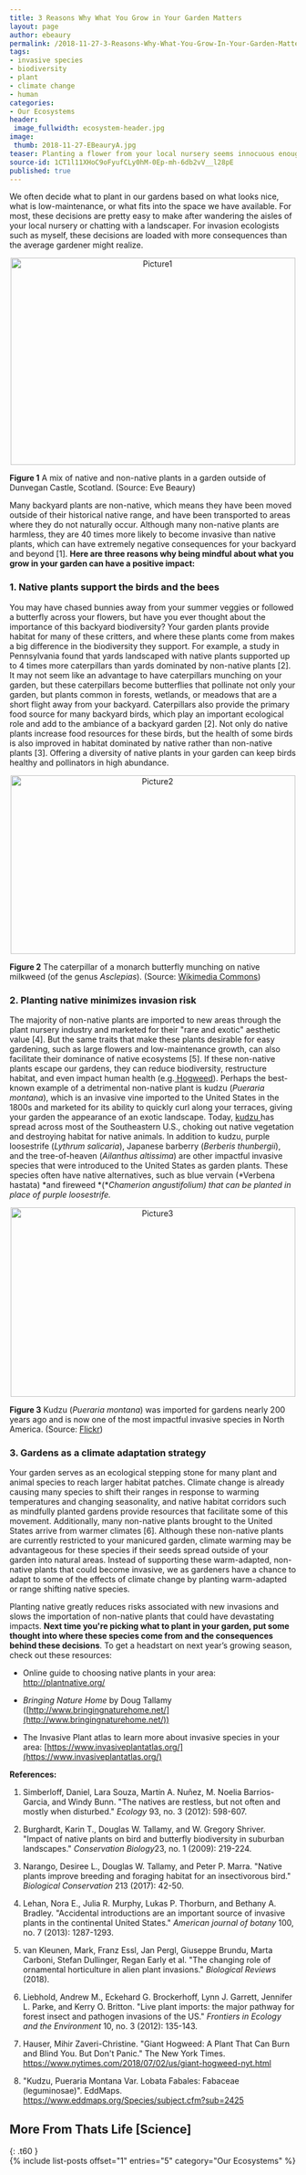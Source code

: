 ```yaml
---
title: 3 Reasons Why What You Grow in Your Garden Matters
layout: page
author: ebeaury
permalink: /2018-11-27-3-Reasons-Why-What-You-Grow-In-Your-Garden-Matters-EBeaury/
tags:
- invasive species
- biodiversity
- plant
- climate change
- human
categories:
- Our Ecosystems
header:
 image_fullwidth: ecosystem-header.jpg
image:
 thumb: 2018-11-27-EBeauryA.jpg
teaser: Planting a flower from your local nursery seems innocuous enough, but where that flower comes from is an important consideration that often gets overlooked.
source-id: 1CT1l11XHoC9oFyufCLy0hM-0Ep-mh-6db2vV__l28pE
published: true
---
```

We often decide what to plant in our gardens based on what looks nice, what is low-maintenance, or what fits into the space we have available. For most, these decisions are pretty easy to make after wandering the aisles of your local nursery or chatting with a landscaper. For invasion ecologists such as myself, these decisions are loaded with more consequences than the average gardener might realize. 

<center><a data-flickr-embed="true"  href="https://www.flickr.com/photos/139839751@N06/44673623834/in/dateposted-friend/" title="Picture1"><img src="https://farm2.staticflickr.com/1929/44673623834_d0cc71e9aa.jpg" width="500" height="363" alt="Picture1"></a><script async src="//embedr.flickr.com/assets/client-code.js" charset="utf-8"></script></center>

**Figure 1** A mix of native and non-native plants in a garden outside of Dunvegan Castle, Scotland. (Source: Eve Beaury)

Many backyard plants are non-native, which means they have been moved outside of their historical native range, and have been transported to areas where they do not naturally occur. Although many non-native plants are harmless, they are 40 times more likely to become invasive than native plants, which can have extremely negative consequences for your backyard and beyond [1]. **Here are three reasons why being mindful about what you grow in your garden can have a positive impact:**

<h3>1. Native plants support the birds and the bees</h3>

You may have chased bunnies away from your summer veggies or followed a butterfly across your flowers, but have you ever thought about the importance of this backyard biodiversity? Your garden plants provide habitat for many of these critters, and where these plants come from makes a big difference in the biodiversity they support. For example, a study in Pennsylvania found that yards landscaped with native plants supported up to 4 times more caterpillars than yards dominated by non-native plants [2]. It may not seem like an advantage to have caterpillars munching on your garden, but these caterpillars become butterflies that pollinate not only your garden, but plants common in forests, wetlands, or meadows that are a short flight away from your backyard. Caterpillars also provide the primary food source for many backyard birds, which play an important ecological role and add to the ambiance of a backyard garden [2]. Not only do native plants increase food resources for these birds, but the health of some birds is also improved in habitat dominated by native rather than non-native plants [3]. Offering a diversity of native plants in your garden can keep birds healthy and pollinators in high abundance. 

<center><a data-flickr-embed="true"  href="https://www.flickr.com/photos/139839751@N06/45397211291/in/dateposted-friend/" title="Picture2"><img src="https://farm2.staticflickr.com/1946/45397211291_b0890ae8ae.jpg" width="500" height="313" alt="Picture2"></a><script async src="//embedr.flickr.com/assets/client-code.js" charset="utf-8"></script></center>

**Figure 2** The caterpillar of a monarch butterfly munching on native milkweed (of the genus *Asclepias*). (Source: [Wikimedia Commons](https://commons.wikimedia.org/wiki/File:Monarch_caterpillar_(Danaus_plexippus)_on_Asclepias_tuberosa_(butterfly_milkweed)_(2284495213).jpg))

<h3>2. Planting native minimizes invasion risk</h3>

The majority of non-native plants are imported to new areas through the plant nursery industry and marketed for their "rare and exotic" aesthetic value [4]. But the same traits that make these plants desirable for easy gardening, such as large flowers and low-maintenance growth, can also facilitate their dominance of native ecosystems [5]. If these non-native plants escape our gardens, they can reduce biodiversity, restructure habitat, and even impact human health (e.g.[ Hogweed](https://www.nytimes.com/2018/07/02/us/giant-hogweed-nyt.html)). Perhaps the best-known example of a detrimental non-native plant is kudzu (*Pueraria montana*), which is an invasive vine imported to the United States in the 1800s and marketed for its ability to quickly curl along your terraces, giving your garden the appearance of an exotic landscape. Today, [kudzu ](https://www.eddmaps.org/Species/subject.cfm?sub=2425)has spread across most of the Southeastern U.S., choking out native vegetation and destroying habitat for native animals. In addition to kudzu, purple loosestrife (*Lythrum salicaria*), Japanese barberry (*Berberis thunbergii*), and the tree-of-heaven (*Ailanthus altissima*) are other impactful invasive species that were introduced to the United States as garden plants. These species often have native alternatives, such as blue vervain (*Verbena hastata) *and fireweed *(**Chamerion angustifolium) *that can be planted in place of purple loosestrife*.* 

<center><a data-flickr-embed="true"  href="https://www.flickr.com/photos/139839751@N06/31521979738/in/dateposted-friend/" title="Picture3"><img src="https://farm2.staticflickr.com/1917/31521979738_397811a0d5.jpg" width="500" height="332" alt="Picture3"></a><script async src="//embedr.flickr.com/assets/client-code.js" charset="utf-8"></script></center>

**Figure 3** Kudzu (*Pueraria montana*) was imported for gardens nearly 200 years ago and is now one of the most impactful invasive species in North America. (Source: [Flickr](https://www.flickr.com/photos/indycaver/6246872267)) 

<h3>3. Gardens as a climate adaptation strategy</h3>

Your garden serves as an ecological stepping stone for many plant and animal species to reach larger habitat patches. Climate change is already causing many species to shift their ranges in response to warming temperatures and changing seasonality, and native habitat corridors such as mindfully planted gardens provide resources that facilitate some of this movement. Additionally, many non-native plants brought to the United States arrive from warmer climates [6]. Although these non-native plants are currently restricted to your manicured garden, climate warming may be advantageous for these species if their seeds spread outside of your garden into natural areas. Instead of supporting these warm-adapted, non-native plants that could become invasive, we as gardeners have a chance to adapt to some of the effects of climate change by planting warm-adapted or range shifting native species.

Planting native greatly reduces risks associated with new invasions and slows the importation of non-native plants that could have devastating impacts. **Next time you're picking what to plant in your garden, put some thought into where these species come from and the consequences behind these decisions**. To get a headstart on next year’s growing season, check out these resources:

* Online guide to choosing native plants in your area: http://plantnative.org/

* *Bringing Nature Home* by Doug Tallamy ([http://www.bringingnaturehome.net/](http://www.bringingnaturehome.net/))

* The Invasive Plant atlas to learn more about invasive species in your area: [https://www.invasiveplantatlas.org/](https://www.invasiveplantatlas.org/)

**References:**

1. Simberloff, Daniel, Lara Souza, Martín A. Nuñez, M. Noelia Barrios-Garcia, and Windy Bunn. "The natives are restless, but not often and mostly when disturbed." *Ecology* 93, no. 3 (2012): 598-607.

2. Burghardt, Karin T., Douglas W. Tallamy, and W. Gregory Shriver. "Impact of native plants on bird and butterfly biodiversity in suburban landscapes." *Conservation Biology*23, no. 1 (2009): 219-224.

3. Narango, Desiree L., Douglas W. Tallamy, and Peter P. Marra. "Native plants improve breeding and foraging habitat for an insectivorous bird." *Biological Conservation* 213 (2017): 42-50.

4. Lehan, Nora E., Julia R. Murphy, Lukas P. Thorburn, and Bethany A. Bradley. "Accidental introductions are an important source of invasive plants in the continental United States." *American journal of botany* 100, no. 7 (2013): 1287-1293.

5. van Kleunen, Mark, Franz Essl, Jan Pergl, Giuseppe Brundu, Marta Carboni, Stefan Dullinger, Regan Early et al. "The changing role of ornamental horticulture in alien plant invasions." *Biological Reviews* (2018).

6. Liebhold, Andrew M., Eckehard G. Brockerhoff, Lynn J. Garrett, Jennifer L. Parke, and Kerry O. Britton. "Live plant imports: the major pathway for forest insect and pathogen invasions of the US." *Frontiers in Ecology and the Environment* 10, no. 3 (2012): 135-143.

7. Hauser, Mihir Zaveri-Christine. "Giant Hogweed: A Plant That Can Burn and Blind You. But Don't Panic." The New York Times. https://www.nytimes.com/2018/07/02/us/giant-hogweed-nyt.html

8. "Kudzu, Pueraria Montana Var. Lobata Fabales: Fabaceae (leguminosae)". EddMaps. https://www.eddmaps.org/Species/subject.cfm?sub=2425

## More From Thats Life [Science]
{: .t60 }	
{% include list-posts offset="1" entries="5" category="Our Ecosystems" %}


